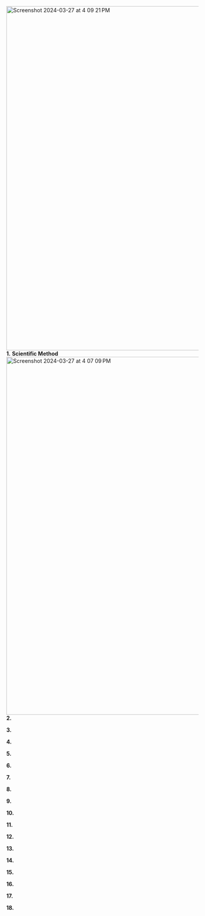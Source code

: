 <img width="900" alt="Screenshot 2024-03-27 at 4 09 21 PM" src="https://github.com/OteyHaroldGitDataScientistUTA/IDS2024S/assets/157654733/cc97ed4d-c1b2-4162-bc82-6633f0425e54">**1.** **Scientific Method** 
<img width="936" alt="Screenshot 2024-03-27 at 4 07 09 PM" src="https://github.com/OteyHaroldGitDataScientistUTA/IDS2024S/assets/157654733/339bd8a4-5b81-47b5-a583-34674cd40ed7">  
**2.**   

**3.**  

**4.**  

**5.**

**6.**

**7.**

**8.**

**9.**

**10.**

**11.**

**12.**

**13.**

**14.**

**15.**

**16.**  

**17.**

**18.**  
